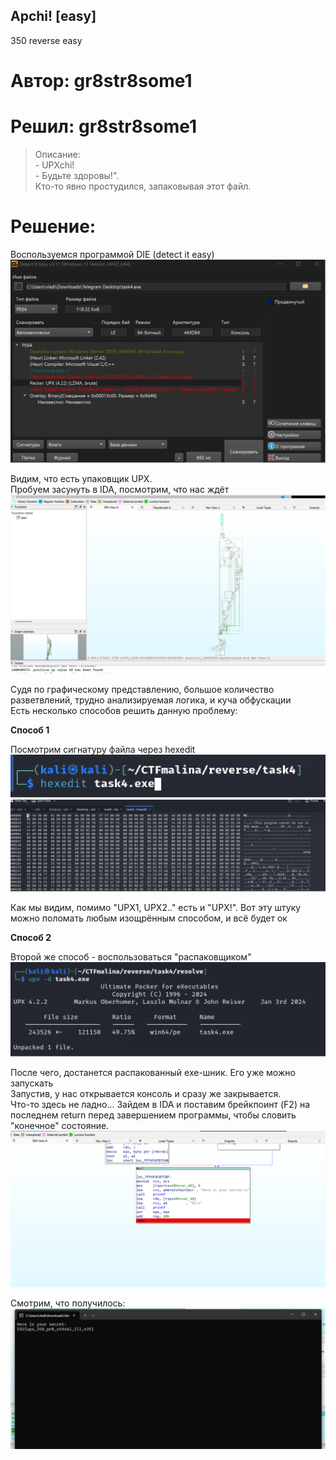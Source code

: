 ## Apchi! [easy]
350
reverse easy

# Автор: gr8str8some1
# Решил: gr8str8some1

> Описание:<br>
 \- UPXchi!<br>
 \- Будьте здоровы!".<br>
  Кто-то явно простудился, запаковывая этот файл.<br>

# Решение:
Воспользуемся программой DIE (detect it easy)<br>
![img.png](images/img.png)

Видим, что есть упаковщик UPX.<br>
Пробуем засунуть в IDA, посмотрим, что нас ждёт<br>
![img_1.png](images/img_1.png)

Судя по графическому представлению, большое количество разветвлений, трудно анализируемая логика, и куча обфускации<br>
Есть несколько способов решить данную проблему:<br>

**Способ 1**<br>

Посмотрим сигнатуру файла через hexedit<br>
![img_2.png](images/img_2.png)
![img_3.png](images/img_3.png)

Как мы видим, помимо "UPX1, UPX2.." есть и "UPX!". Вот эту штуку можно поломать любым изощрённым способом, и всё будет ок<br>

**Способ 2**<br>

Второй же способ - воспользоваться "распаковщиком"<br>
![img_4.png](images/img_4.png)

После чего, достанется распакованный exe-шник. Его уже можно запускать<br>
Запустив, у нас открывается консоль и сразу же закрывается.<br>
Что-то здесь не ладно... Зайдем в IDA и поставим брейкпоинт (F2) на последнем return перед завершением программы, чтобы словить "конечное" состояние.<br>
![img_5.png](images/img_5.png)

Смотрим, что получилось:<br>
![img_6.png](images/img_6.png)